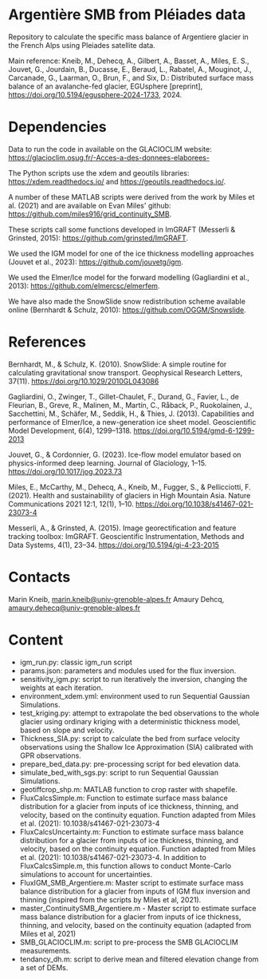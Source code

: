 # Argentière SMB from Pléiades data
Repository to calculate the specific mass balance of Argentiere glacier in the French Alps using Pleiades satellite data.

Main reference: Kneib, M., Dehecq, A., Gilbert, A., Basset, A., Miles, E. S., Jouvet, G., Jourdain, B., Ducasse, E., Beraud, L., Rabatel, A., Mouginot, J., Carcanade, G., Laarman, O., Brun, F., and Six, D.: Distributed surface mass balance of an avalanche-fed glacier, EGUsphere [preprint], https://doi.org/10.5194/egusphere-2024-1733, 2024.

# Dependencies

Data to run the code in available on the GLACIOCLIM website: https://glacioclim.osug.fr/-Acces-a-des-donnees-elaborees-

The Python scripts use the xdem and geoutils libraries: https://xdem.readthedocs.io/ and https://geoutils.readthedocs.io/.

A number of these MATLAB scripts were derived from the work by Miles et al. (2021) and are available on Evan Miles' github: https://github.com/miles916/grid_continuity_SMB. 

These scripts call some functions developed in ImGRAFT (Messerli & Grinsted, 2015): https://github.com/grinsted/ImGRAFT.

We used the IGM model for one of the ice thickness modelling approaches (Jouvet et al., 2023): https://github.com/jouvetg/igm.

We used the Elmer/Ice model for the forward modelling (Gagliardini et al., 2013): https://github.com/elmercsc/elmerfem. 

We have also made the SnowSlide snow redistribution scheme available online (Bernhardt & Schulz, 2010): https://github.com/OGGM/Snowslide. 

# References
Bernhardt, M., & Schulz, K. (2010). SnowSlide: A simple routine for calculating gravitational snow transport. Geophysical Research Letters, 37(11). https://doi.org/10.1029/2010GL043086

Gagliardini, O., Zwinger, T., Gillet-Chaulet, F., Durand, G., Favier, L., de Fleurian, B., Greve, R., Malinen, M., Martín, C., Råback, P., Ruokolainen, J., Sacchettini, M., Schäfer, M., Seddik, H., & Thies, J. (2013). Capabilities and performance of Elmer/Ice, a new-generation ice sheet model. Geoscientific Model Development, 6(4), 1299–1318. https://doi.org/10.5194/gmd-6-1299-2013

Jouvet, G., & Cordonnier, G. (2023). Ice-flow model emulator based on physics-informed deep learning. Journal of Glaciology, 1–15. https://doi.org/10.1017/jog.2023.73

Miles, E., McCarthy, M., Dehecq, A., Kneib, M., Fugger, S., & Pellicciotti, F. (2021). Health and sustainability of glaciers in High Mountain Asia. Nature Communications 2021 12:1, 12(1), 1–10. https://doi.org/10.1038/s41467-021-23073-4

Messerli, A., & Grinsted, A. (2015). Image georectification and feature tracking toolbox: ImGRAFT. Geoscientific Instrumentation, Methods and Data Systems, 4(1), 23–34. https://doi.org/10.5194/gi-4-23-2015

# Contacts 
Marin Kneib, marin.kneib@univ-grenoble-alpes.fr
Amaury Dehcq, amaury.dehecq@univ-grenoble-alpes.fr

# Content
- igm_run.py: classic igm_run script
- params.json: parameters and modules used for the flux inversion.
- sensitivity_igm.py: script to run iteratively the inversion, changing the weights at each iteration.
- environment_xdem.yml: environment used to run Sequential Gaussian Simulations.
- test_kriging.py: attempt to extrapolate the bed observations to the whole glacier using ordinary kriging with a deterministic thickness model, based on slope and velocity.
- Thickness_SIA.py: script to calculate the bed from surface velocity observations using the Shallow Ice Approximation (SIA) calibrated with GPR observations.
- prepare_bed_data.py: pre-processing script for bed elevation data.
- simulate_bed_with_sgs.py: script to run Sequential Gaussian Simulations.
- geotiffcrop_shp.m: MATLAB function to crop raster with shapefile.
- FluxCalcsSimple.m: Function to estimate surface mass balance distribution for a glacier from inputs of ice thickness, thinning, and velocity, based on the continuity equation. Function adapted from Miles et al. (2021): 10.1038/s41467-021-23073-4
- FluxCalcsUncertainty.m: Function to estimate surface mass balance distribution for a glacier from inputs of ice thickness, thinning, and velocity, based on the continuity equation. Function adapted from Miles et al. (2021): 10.1038/s41467-021-23073-4. In addition to FluxCalcsSimple.m, this function allows to conduct Monte-Carlo simulations to account for uncertainties.
- FluxIGM_SMB_Argentiere.m: Master script to estimate surface mass balance distribution for a glacier from inputs of IGM flux inversion and thinning (inspired from the scripts by Miles et al, 2021).
- master_ContinuitySMB_Argentiere.m - Master script to estimate surface mass balance distribution for a glacier from inputs of ice thickness, thinning, and velocity, based on the continuity equation (adapted from Miles et al, 2021)
- SMB_GLACIOCLIM.m: script to pre-process the SMB GLACIOCLIM measurements.
- tendancy_dh.m: script to derive mean and filtered elevation change from a set of DEMs.
